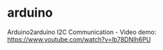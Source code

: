 # arduino
Arduino2arduino I2C Communication - Video demo: https://www.youtube.com/watch?v=lb78DNIh6PU
